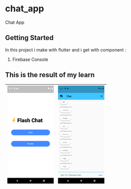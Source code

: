 # chat_app

Chat App 

## Getting Started
In this project i make with flutter and i get with component : 
1. Firebase Console

## This is the result of my learn
| <img src="/images/ss1.png" width="150"/> | <img src="/images/ss2.png" width="150"/>
| :--: | :--: |
